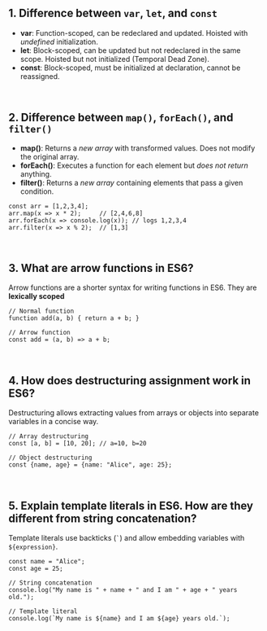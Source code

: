 

<h2>1. Difference between <code>var</code>, <code>let</code>, and <code>const</code></h2>

<ul>
  <li><b>var</b>: Function-scoped, can be redeclared and updated. Hoisted with <i>undefined</i> initialization.</li>
  <li><b>let</b>: Block-scoped, can be updated but not redeclared in the same scope. Hoisted but not initialized (Temporal Dead Zone).</li>
  <li><b>const</b>: Block-scoped, must be initialized at declaration, cannot be reassigned. </li>
</ul>

<br>

<h2>2. Difference between <code>map()</code>, <code>forEach()</code>, and <code>filter()</code></h2>

<ul>
  <li><b>map()</b>: Returns a <i>new array</i> with transformed values. Does not modify the original array.</li>
  <li><b>forEach()</b>: Executes a function for each element but <i>does not return</i> anything.
  <li><b>filter()</b>: Returns a <i>new array</i> containing elements that pass a given condition.</li>
</ul>

<pre><code>const arr = [1,2,3,4];
arr.map(x => x * 2);     // [2,4,6,8]
arr.forEach(x => console.log(x)); // logs 1,2,3,4
arr.filter(x => x % 2);  // [1,3]
</code></pre>

<br>

<h2>3. What are arrow functions in ES6?</h2>

<p>
Arrow functions are a shorter syntax for writing functions in ES6. They are <b>lexically scoped</b>
</p>

<pre><code>// Normal function
function add(a, b) { return a + b; }

// Arrow function
const add = (a, b) => a + b;
</code></pre>

<br>

<h2>4. How does destructuring assignment work in ES6?</h2>

<p>
Destructuring allows extracting values from arrays or objects into separate variables in a concise way.
</p>

<pre><code>// Array destructuring
const [a, b] = [10, 20]; // a=10, b=20

// Object destructuring
const {name, age} = {name: "Alice", age: 25};
</code></pre>

<br>

<h2>5. Explain template literals in ES6. How are they different from string concatenation?</h2>

<p>
Template literals use backticks (<code>`</code>) and allow embedding variables with <code>${expression}</code>. 

</p>

<pre><code>const name = "Alice";
const age = 25;

// String concatenation
console.log("My name is " + name + " and I am " + age + " years old.");

// Template literal
console.log(`My name is ${name} and I am ${age} years old.`);
</code></pre>
